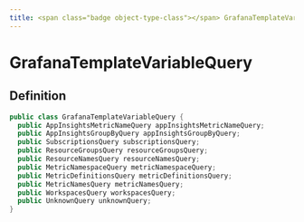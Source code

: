 ```yaml
---
title: <span class="badge object-type-class"></span> GrafanaTemplateVariableQuery
---
```

# <span class="badge object-type-class"></span> GrafanaTemplateVariableQuery

## Definition

```java
public class GrafanaTemplateVariableQuery {
  public AppInsightsMetricNameQuery appInsightsMetricNameQuery;
  public AppInsightsGroupByQuery appInsightsGroupByQuery;
  public SubscriptionsQuery subscriptionsQuery;
  public ResourceGroupsQuery resourceGroupsQuery;
  public ResourceNamesQuery resourceNamesQuery;
  public MetricNamespaceQuery metricNamespaceQuery;
  public MetricDefinitionsQuery metricDefinitionsQuery;
  public MetricNamesQuery metricNamesQuery;
  public WorkspacesQuery workspacesQuery;
  public UnknownQuery unknownQuery;
}
```
